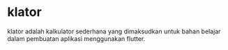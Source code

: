 # klator

klator adalah kalkulator sederhana yang dimaksudkan untuk bahan belajar dalam pembuatan aplikasi menggunakan flutter.


